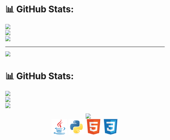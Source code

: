 <div align="left">

# 📊 GitHub Stats:
![](https://github-readme-stats.vercel.app/api?username=kaliIinux&theme=midnight-purple&hide_border=false&include_all_commits=true&count_private=true)<br/>
![](https://github-readme-streak-stats.herokuapp.com/?user=kaliIinux&theme=midnight-purple&hide_border=false)<br/>
![](https://github-readme-stats.vercel.app/api/top-langs/?username=kaliIinux&theme=midnight-purple&hide_border=false&include_all_commits=true&count_private=true&layout=compact)

---
[![](https://visitcount.itsvg.in/api?id=kaliIinux&icon=2&color=0)](https://visitcount.itsvg.in)

<!-- Proudly created with GPRM ( https://gprm.itsvg.in ) -->
# 📊 GitHub Stats:
![](https://github-readme-stats.vercel.app/api?username=kaliIinux&theme=midnight-purple&hide_border=false&include_all_commits=true&count_private=true)<br/>
![](https://github-readme-streak-stats.herokuapp.com/?user=kaliIinux&theme=midnight-purple&hide_border=false)<br/>
![](https://github-readme-stats.vercel.app/api/top-langs/?username=kaliIinux&theme=midnight-purple&hide_border=false&include_all_commits=true&count_private=true&layout=compact)
  
<img src = "chainsaw.gif" width = "250px" align = "right">
<div align="center">
<div style="display: inline_block"><br>
  <img align="center" alt="java" height="50" width="50" src="https://raw.githubusercontent.com/devicons/devicon/master/icons/java/java-original.svg">
  <img align="center" alt="Python" height="50" width="50" src="https://raw.githubusercontent.com/devicons/devicon/master/icons/python/python-original.svg">
  <img align="center" alt="HTML" height="50" width="50" src="https://raw.githubusercontent.com/devicons/devicon/master/icons/html5/html5-original.svg">
  <img align="center" alt="CSS" height="50" width="50" src="https://raw.githubusercontent.com/devicons/devicon/master/icons/css3/css3-original.svg">

</div>

